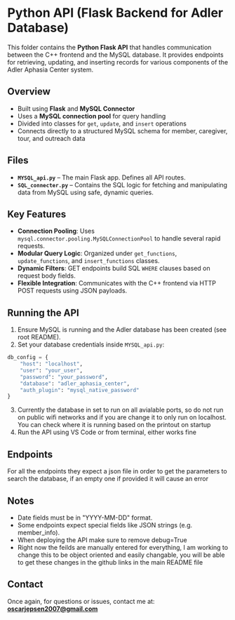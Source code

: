 # Python API (Flask Backend for Adler Database)

This folder contains the **Python Flask API** that handles communication between the C++ frontend and the MySQL database. It provides endpoints for retrieving, updating, and inserting records for various components of the Adler Aphasia Center system.

## Overview

- Built using **Flask** and **MySQL Connector**
- Uses a **MySQL connection pool** for query handling
- Divided into classes for `get`, `update`, and `insert` operations
- Connects directly to a structured MySQL schema for member, caregiver, tour, and outreach data

## Files

- **`MYSQL_api.py`** – The main Flask app. Defines all API routes.
- **`SQL_connecter.py`** – Contains the SQL logic for fetching and manipulating data from MySQL using safe, dynamic queries.

## Key Features

- **Connection Pooling**: Uses `mysql.connector.pooling.MySQLConnectionPool` to handle several rapid requests.
- **Modular Query Logic**: Organized under `get_functions`, `update_functions`, and `insert_functions` classes.
- **Dynamic Filters**: GET endpoints build SQL `WHERE` clauses based on request body fields.
- **Flexible Integration**: Communicates with the C++ frontend via HTTP POST requests using JSON payloads.

## Running the API

1. Ensure MySQL is running and the Adler database has been created (see root README).
2. Set your database credentials inside `MYSQL_api.py`:

```python
db_config = {
    "host": "localhost",
    "user": "your_user",
    "password": "your_password",
    "database": "adler_aphasia_center",
    "auth_plugin": "mysql_native_password"
}
```
3. Currently the database in set to run on all avialable ports, so do not run on public wifi networks and if you are change it to only run on localhost. You can check where it is running based on the printout on startup
4. Run the API using VS Code or from terminal, either works fine

## Endpoints

For all the endpoints they expect a json file in order to get the parameters to search the database, if an empty one if provided it will cause an error

## Notes
- Date fields must be in "YYYY-MM-DD" format.
- Some endpoints expect special fields like JSON strings (e.g. member_info).
- When deploying the API make sure to remove debug=True
- Right now the feilds are manually entered for everything, I am working to change this to be object oriented and easily changable, you will be able to get these changes in the github links in the main README file

## Contact

Once again, for questions or issues, contact me at:  
**oscarjepsen2007@gmail.com**